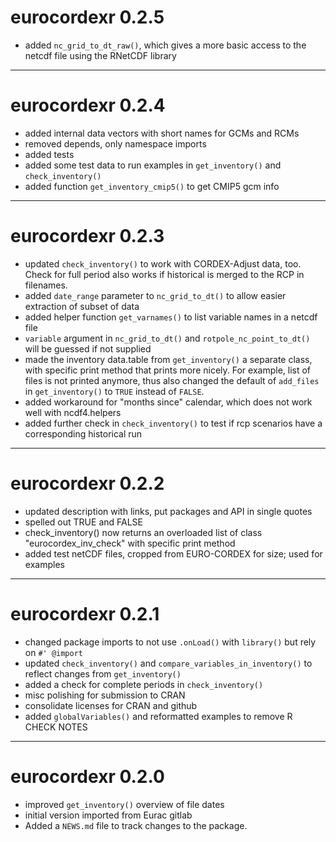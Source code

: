 # eurocordexr 0.2.5

- added `nc_grid_to_dt_raw()`, which gives a more basic access to the netcdf file
using the RNetCDF library

---

# eurocordexr 0.2.4

- added internal data vectors with short names for GCMs and RCMs
- removed depends, only namespace imports
- added tests
- added some test data to run examples in `get_inventory()` and `check_inventory()`
- added function `get_inventory_cmip5()` to get CMIP5 gcm info

---

# eurocordexr 0.2.3

- updated `check_inventory()` to work with CORDEX-Adjust data, too. Check for full period also works if historical is merged to the RCP in filenames.
- added `date_range` parameter to `nc_grid_to_dt()` to allow easier extraction of subset of data
- added helper function `get_varnames()` to list variable names in a netcdf file 
- `variable` argument in `nc_grid_to_dt()` and `rotpole_nc_point_to_dt()` will be guessed if not supplied 
- made the inventory data.table from `get_inventory()` a separate class, with specific print method that prints more nicely. For example, list of files is not printed anymore, thus also changed the default of `add_files` in `get_inventory()` to `TRUE` instead of `FALSE`.
- added workaround for "months since" calendar, which does not work well with ncdf4.helpers
- added further check in `check_inventory()` to test if rcp scenarios have a corresponding historical run

---

# eurocordexr 0.2.2

- updated description with links, put packages and API in single quotes
- spelled out TRUE and FALSE
- check_inventory() now returns an overloaded list of class "eurocordex_inv_check" with specific 
  print method
- added test netCDF files, cropped from EURO-CORDEX for size; used for examples

---

# eurocordexr 0.2.1

- changed package imports to not use `.onLoad()` with `library()` but rely on `#' @import`
- updated `check_inventory()` and `compare_variables_in_inventory()` to reflect changes from `get_inventory()`
- added a check for complete periods in `check_inventory()`
- misc polishing for submission to CRAN
- consolidate licenses for CRAN and github
- added `globalVariables()` and reformatted examples to remove R CHECK NOTES

---

# eurocordexr 0.2.0

- improved `get_inventory()` overview of file dates
- initial version imported from Eurac gitlab
- Added a `NEWS.md` file to track changes to the package.
